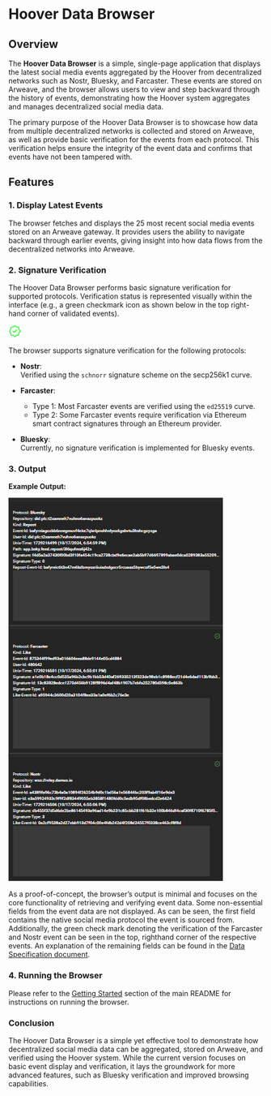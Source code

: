# Hoover Data Browser

## Overview

The **Hoover Data Browser** is a simple, single-page application that displays the latest social media events aggregated by the Hoover from decentralized networks such as Nostr, Bluesky, and Farcaster. These events are stored on Arweave, and the browser allows users to view and step backward through the history of events, demonstrating how the Hoover system aggregates and manages decentralized social media data.

The primary purpose of the Hoover Data Browser is to showcase how data from multiple decentralized networks is collected and stored on Arweave, as well as provide basic verification for the events from each protocol. This verification helps ensure the integrity of the event data and confirms that events have not been tampered with.

## Features

### 1. Display Latest Events

The browser fetches and displays the 25 most recent social media events stored on an Arweave gateway. It provides users the ability to navigate backward through earlier events, giving insight into how data flows from the decentralized networks into Arweave.

### 2. Signature Verification

The Hoover Data Browser performs basic signature verification for supported protocols. Verification status is represented visually within the interface (e.g., a green checkmark icon as shown below in the top right-hand corner of validated events).

 <img src="verified.png" width="5%" />


The browser supports signature verification for the following protocols:

- **Nostr**:  
  Verified using the `schnorr` signature scheme on the secp256k1 curve.
  
- **Farcaster**:  
  - Type 1: Most Farcaster events are verified using the `ed25519` curve.
  - Type 2: Some Farcaster events require verification via Ethereum smart contract signatures through an Ethereum provider.

- **Bluesky**:  
  Currently, no signature verification is implemented for Bluesky events.

### 3. Output

**Example Output:**

<img src="browser.png"  />

As a proof-of-concept, the browser’s output is minimal and focuses on the core functionality of retrieving and verifying event data. Some non-essential fields from the event data are not displayed. As can be seen, the first field contains the native social media protocol the event is sourced from. Additionally, the green check mark denoting the verification of the Farcaster and Nostr event can be seen in the top, righthand corner of the respective events. An explanation of the remaining fields can be found in the [Data Specification document](data-spec.md).

### 4. Running the Browser
Please refer to the [Getting Started](../README.md#getting-started) section of the main README for instructions on running the browser.

### Conclusion
The Hoover Data Browser is a simple yet effective tool to demonstrate how decentralized social media data can be aggregated, stored on Arweave, and verified using the Hoover system. While the current version focuses on basic event display and verification, it lays the groundwork for more advanced features, such as Bluesky verification and improved browsing capabilities.


